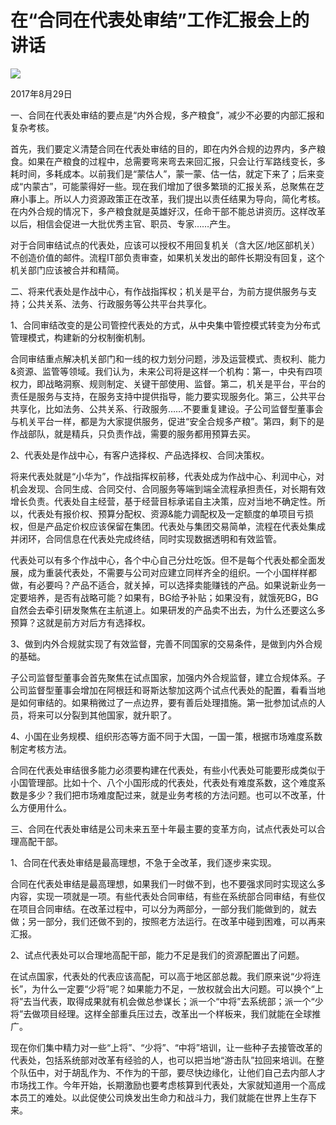 # 在“合同在代表处审结”工作汇报会上的讲话
<img class="pv" src="https://api.visitor.plantree.me/visitor-badge/pv?namespace=plantree.me&key=renzhengfei-speeches/./docs/speeches/2017/08/在“合同在代表处审结”工作汇报会上的讲话.md">


2017年8月29日



一、合同在代表处审结的要点是“内外合规，多产粮食”，减少不必要的内部汇报和复杂考核。

首先，我们要定义清楚合同在代表处审结的目的，即在内外合规的边界内，多产粮食。如果在产粮食的过程中，总需要弯来弯去来回汇报，只会让行军路线变长，多耗时间，多耗成本。以前我们是“蒙估人”，蒙一蒙、估一估，就定下来了；后来变成“内蒙古”，可能蒙得好一些。现在我们增加了很多繁琐的汇报关系，总聚焦在芝麻小事上。所以人力资源政策正在改革，我们提出以责任结果为导向，简化考核。在内外合规的情况下，多产粮食就是英雄好汉，任命干部不能总讲资历。这样改革以后，相信会促进一大批优秀主官、职员、专家……产生。

对于合同审结试点的代表处，应该可以授权不用回复机关（含大区/地区部机关）不创造价值的邮件。流程IT部负责审查，如果机关发出的邮件长期没有回复，这个机关部门应该被合并和精简。

二、将来代表处是作战中心，有作战指挥权；机关是平台，为前方提供服务与支持；公共关系、法务、行政服务等公共平台共享化。

1、合同审结改变的是公司管控代表处的方式，从中央集中管控模式转变为分布式管理模式，构建新的分权制衡机制。

合同审结重点解决机关部门和一线的权力划分问题，涉及运营模式、责权利、能力&资源、监管等领域。我们认为，未来公司将是这样一个机构：第一，中央有四项权力，即战略洞察、规则制定、关键干部使用、监督。第二，机关是平台，平台的责任是服务与支持，在服务支持中提供指导，能力要实现服务化。第三，公共平台共享化，比如法务、公共关系、行政服务……不要重复建设。子公司监督型董事会与机关平台一样，都是为大家提供服务，促进“安全合规多产粮”。第四，剩下的是作战部队，就是精兵，只负责作战，需要的服务都用预算去买。

2、代表处是作战中心，有客户选择权、产品选择权、合同决策权。

将来代表处就是“小华为”，作战指挥权前移，代表处成为作战中心、利润中心，对机会发现、合同生成、合同交付、合同服务等端到端全流程承担责任，对长期有效增长负责。代表处自主经营，基于经营目标承诺自主决策，应对当地不确定性。所以，代表处有报价权、预算分配权、资源&能力调配权及一定额度的单项目亏损权，但是产品定价权应该保留在集团。代表处与集团交易简单，流程在代表处集成并闭环，合同信息在代表处完成终结，同时实现数据透明和有效监管。

代表处可以有多个作战中心，各个中心自己分灶吃饭。但不是每个代表处都全面发展，成为重装代表处，不需要与公司对应建立同样齐全的组织。一个小国样样都做，有必要吗？产品不适合，就关掉，可以选择卖能赚钱的产品。如果说新业务一定要培养，是否有战略可能？如果有，BG给予补贴；如果没有，就饿死BG，BG自然会去牵引研发聚焦在主航道上。如果研发的产品卖不出去，为什么还要这么多预算？这就是前方对后方有选择权。

3、做到内外合规就实现了有效监督，完善不同国家的交易条件，是做到内外合规的基础。

子公司监督型董事会首先聚焦在试点国家，加强内外合规监督，建立合规体系。子公司监督型董事会增加在阿根廷和哥斯达黎加这两个试点代表处的配置，看看当地是如何审结的。如果稍微过了一点边界，要有善后处理措施。第一批参加试点的人员，将来可以分裂到其他国家，就升职了。

4、小国在业务规模、组织形态等方面不同于大国，一国一策，根据市场难度系数制定考核方法。

合同在代表处审结很多能力必须要构建在代表处，有些小代表处可能要形成类似于小国管理部。比如十个、八个小国形成的代表处，代表处有难度系数，这个难度系数是多少？我们把市场难度配过来，就是业务考核的方法问题。也可以不改革，什么方便用什么。

三、合同在代表处审结是公司未来五至十年最主要的变革方向，试点代表处可以合理高配干部。

1、合同在代表处审结是最高理想，不急于全改革，我们逐步来实现。

合同在代表处审结是最高理想，如果我们一时做不到，也不要强求同时实现这么多内容，实现一项就是一项。有些代表处合同审结，有些在系统部合同审结，有些仅在项目合同审结。在改革过程中，可以分为两部分，一部分我们能做到的，就去做；另一部分，我们还做不到的，按照老方法运行。在改革中碰到困难，可以再来汇报。

2、试点代表处可以合理地高配干部，能力不足是我们的资源配置出了问题。

在试点国家，代表处的代表应该高配，可以高于地区部总裁。我们原来说“少将连长”，为什么一定要“少将”呢？如果能力不足，一放权就会出大问题。可以换个“上将”去当代表，取得成果就有机会做总参谋长；派一个“中将”去系统部；派一个“少将”去做项目经理。这样全部重兵压过去，改革出一个样板来，我们就能在全球推广。

现在你们集中精力对一些“上将”、“少将”、“中将”培训，让一些种子去接管改革的代表处，包括系统部对改革有经验的人，也可以把当地“游击队”拉回来培训。在整个队伍中，对于胡乱作为、不作为的干部，要尽快边缘化，让他们自己去内部人才市场找工作。今年开始，长期激励也要考虑核算到代表处，大家就知道用一个高成本员工的难处。以此促使公司焕发出生命力和战斗力，我们就能在世界上生存下来。
